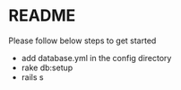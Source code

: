 # README

Please follow below steps to get started

  - add database.yml in the config directory
  - rake db:setup
  - rails s
